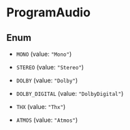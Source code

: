 

# ProgramAudio

## Enum


* `MONO` (value: `"Mono"`)

* `STEREO` (value: `"Stereo"`)

* `DOLBY` (value: `"Dolby"`)

* `DOLBY_DIGITAL` (value: `"DolbyDigital"`)

* `THX` (value: `"Thx"`)

* `ATMOS` (value: `"Atmos"`)



